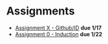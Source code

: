 # Assignments

- [Assignment X - Github/ID](https://forms.gle/RaMSzzKCkgDYfKQYA) **due 1/17**
- [Assignment 0 - Induction](https://classroom.github.com/a/wczyYqPo) **due 1/22**

